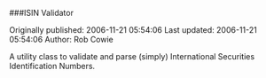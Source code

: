 ###ISIN Validator

Originally published: 2006-11-21 05:54:06
Last updated: 2006-11-21 05:54:06
Author: Rob Cowie

A utility class to validate and parse (simply) International Securities Identification Numbers.
